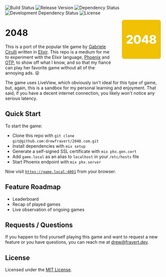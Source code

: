 ![Build Status](https://img.shields.io/github/workflow/status/drewfravert/2048/Build)
![Release Version](https://img.shields.io/github/v/release/drewfravert/2048)
![Dependency Status](https://img.shields.io/david/drewfravert/2048?path=assets)
![Development Dependency Status](https://img.shields.io/david/dev/drewfravert/2048?path=assets)
![License](https://img.shields.io/github/license/drewfravert/2048)

[<img src="assets/static/images/icon.png" style="padding: 0 0 5% 5%; width: 25%; float: right;">](https://ex2048.gigalixirapp.com/)

# 2048
This is a port of the popular tile game by [Gabriele Cirulli](https://www.gabrielecirulli.com/) written in [Elixir](https://elixir-lang.org/). This repo is a medium for me to experiment with the Elixir language, [Phoenix](https://phoenixframework.org/) and [OTP](http://erlang.org/doc/system_architecture_intro/sys_arch_intro.html), to show off what I know, and so that my fiancé can play her favorite game without all of the annoying ads. 😝

The game uses LiveView, which obviously isn't ideal for this type of game, but, again, this is a sandbox for my personal learning and enjoyment. That said, if you have a decent internet connection, you likely won't notice any serious latency.


## Quick Start
To start the game:

  * Clone this repo with `git clone git@github.com:drewfravert/2048.com.git`
  * Install dependencies with `mix setup`
  * Generate a self-signed SSL certificate with `mix phx.gen.cert`
  * Add `game.local` as an alias to `localhost` in your `/etc/hosts` file
  * Start Phoenix endpoint with `mix phx.server`

Now visit [`https://game.local:4001`](https://game.local:4001) from your browser.


## Feature Roadmap
  * Leaderboard
  * Recap of played games
  * Live observation of ongoing games


## Requests / Questions
If you happen to find yourself playing this game and want to request a new feature or you have questions, you can reach me at [drew@fravert.dev](mailto:drew@fravert.dev).


## License
Licensed under the [MIT License](LICENSE.txt).
